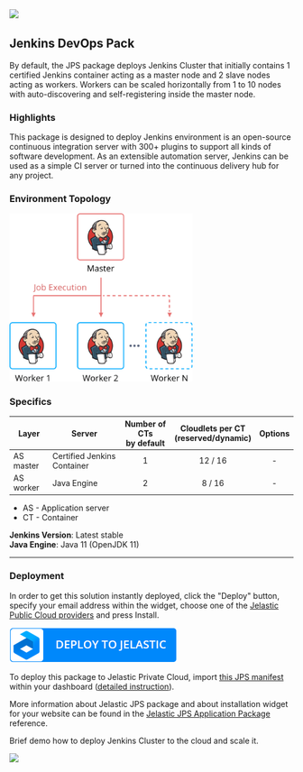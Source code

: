 <img src="images/jenkins-new-logo.png" width="100"/>

##  Jenkins DevOps Pack

By default, the JPS package deploys Jenkins Cluster that initially contains 1 certified Jenkins container acting as a master node and 2 slave nodes acting as workers. Workers can be scaled horizontally from 1 to 10 nodes with auto-discovering and self-registering inside the master node.

### Highlights
This package is designed to deploy Jenkins environment is an open-source continuous integration server with 300+ plugins to support all kinds of software development. As an extensible automation server, Jenkins can be used as a simple CI server or turned into the continuous delivery hub for any project.


### Environment Topology

<p align="left"> 
<img src="images/jenkins-white.svg" width="325">
</p>


### Specifics

Layer                |     Server    | Number of CTs <br/> by default | Cloudlets per CT <br/> (reserved/dynamic) | Options
-------------------- | --------------| :----------------------------: | :---------------------------------------: | :-----:
AS master                   | Certified Jenkins Container |       1                        |           12 / 16                           | -
AS worker                  | Java Engine |       2                        |           8 / 16                           | -

* AS - Application server 
* CT - Container

**Jenkins Version**: Latest stable<br/>
**Java Engine**: Java 11 (OpenJDK 11)

---

### Deployment

In order to get this solution instantly deployed, click the "Deploy" button, specify your email address within the widget, choose one of the [Jelastic Public Cloud providers](https://jelastic.cloud) and press Install.

[![Deploy](https://github.com/jelastic-jps/git-push-deploy/raw/master/images/deploy-to-jelastic.png)](https://jelastic.com/install-application/?manifest=https%3A%2F%2Fgithub.com%2Fjelastic-jps%2Fjenkins%2Fraw%2Fmaster%2Fmanifest.jps) 

To deploy this package to Jelastic Private Cloud, import [this JPS manifest](../../raw/master/manifest.jps) within your dashboard ([detailed instruction](https://docs.jelastic.com/environment-import)).

More information about Jelastic JPS package and about installation widget for your website can be found in the [Jelastic JPS Application Package](https://github.com/jelastic-jps/jpswiki/wiki/Jelastic-JPS-Application-Package) reference.

Brief demo how to deploy Jenkins Cluster to the cloud and scale it. 

<p align="left"> 
<img src="images/jenkins.gif" width="1920">
</p>


